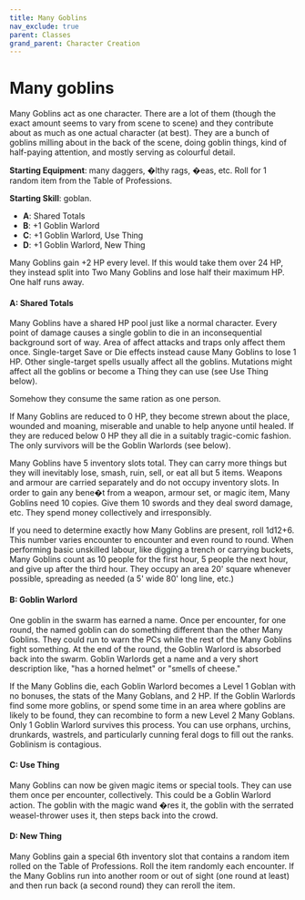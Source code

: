 ```yaml
---
title: Many Goblins
nav_exclude: true
parent: Classes
grand_parent: Character Creation
---
```


# Many goblins

Many Goblins act as one character. There are a lot of them
(though the exact amount seems to vary from scene to scene)
and they contribute about as much as one actual character (at
best). They are a bunch of goblins milling about in the back of
the scene, doing goblin things, kind of half-paying attention, and
mostly serving as colourful detail.

**Starting Equipment**: many daggers, �lthy rags, �eas, etc. Roll for
1 random item from the Table of Professions.

**Starting Skill**: goblan.

- **A**: Shared Totals
- **B**: +1 Goblin Warlord
- **C**: +1 Goblin Warlord, Use Thing
- **D**: +1 Goblin Warlord, New Thing

Many Goblins gain +2 HP every level. If this would take them
over 24 HP, they instead split into Two Many Goblins and lose
half their maximum HP. One half runs away.

#### A: Shared Totals

Many Goblins have a shared HP pool just like a normal
character. Every point of damage causes a single goblin to die in
an inconsequential background sort of way. Area of affect
attacks and traps only affect them once. Single-target Save or
Die effects instead cause Many Goblins to lose 1 HP. Other
single-target spells usually affect all the goblins. Mutations might
affect all the goblins or become a Thing they can use (see Use
Thing below).

Somehow they consume the same ration as one person.

If Many Goblins are reduced to 0 HP, they become strewn about
the place, wounded and moaning, miserable and unable to help
anyone until healed. If they are reduced below 0 HP they all die
in a suitably tragic-comic fashion. The only survivors will be the
Goblin Warlords (see below).

Many Goblins have 5 inventory slots total. They can carry more
things but they will inevitably lose, smash, ruin, sell, or eat all but
5 items. Weapons and armour are carried separately and do not
occupy inventory slots. In order to gain any bene�t from a
weapon, armour set, or magic item, Many Goblins need 10
copies. Give them 10 swords and they deal sword damage, etc.
They spend money collectively and irresponsibly.

If you need to determine exactly how Many Goblins are present,
roll 1d12+6. This number varies encounter to encounter and
even round to round. When performing basic unskilled labour,
like digging a trench or carrying buckets, Many Goblins count as
10 people for the first hour, 5 people the next hour, and give up
after the third hour. They occupy an area 20' square whenever
possible, spreading as needed (a 5' wide 80' long line, etc.)

#### B: Goblin Warlord

One goblin in the swarm has earned a name. Once per
encounter, for one round, the named goblin can do something
different than the other Many Goblins. They could run to warn
the PCs while the rest of the Many Goblins fight something. At
the end of the round, the Goblin Warlord is absorbed back into
the swarm. Goblin Warlords get a name and a very short
description like, "has a horned helmet" or "smells of cheese."

If the Many Goblins die, each Goblin Warlord becomes a Level 1
Goblan with no bonuses, the stats of the Many Goblans, and 2
HP. If the Goblin Warlords find some more goblins, or spend
some time in an area where goblins are likely to be found, they
can recombine to form a new Level 2 Many Goblans. Only 1
Goblin Warlord survives this process. You can use orphans,
urchins, drunkards, wastrels, and particularly cunning feral dogs
to fill out the ranks. Goblinism is contagious.

#### C: Use Thing
Many Goblins can now be given magic items or special tools.
They can use them once per encounter, collectively. This could
be a Goblin Warlord action. The goblin with the magic wand �res
it, the goblin with the serrated weasel-thrower uses it, then steps
back into the crowd.
#### D: New Thing
Many Goblins gain a special 6th inventory slot that contains a
random item rolled on the Table of Professions. Roll the item
randomly each encounter. If the Many Goblins run into another
room or out of sight (one round at least) and then run back (a
second round) they can reroll the item.
